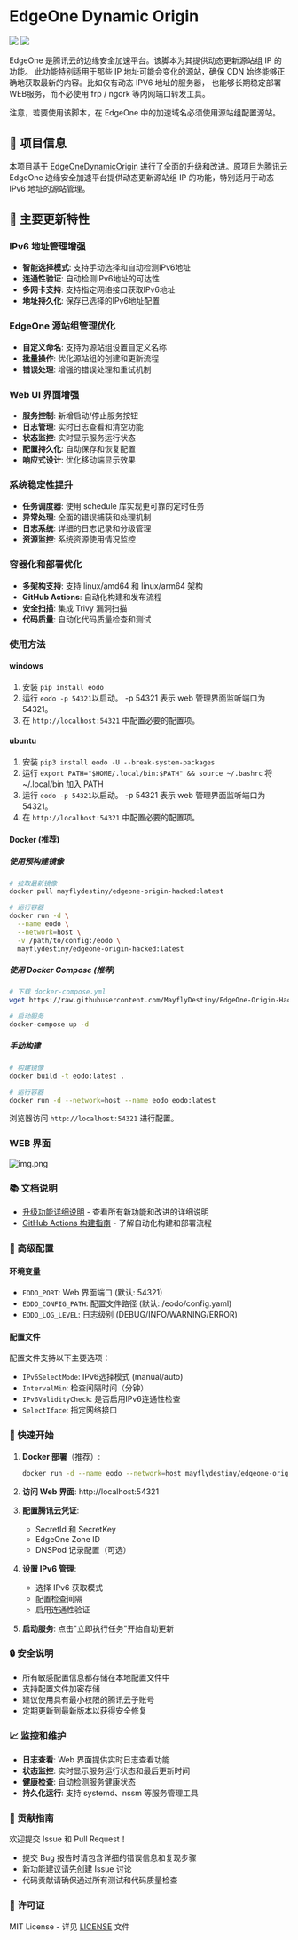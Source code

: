 # EdgeOne Dynamic Origin

<img src="https://img.shields.io/docker/automated/tsund/tianchi_docker_practice.svg"/>
<img src="https://img.shields.io/docker/image-size/mayflydestiny/edgeone-origin-hacked"/>


EdgeOne 是腾讯云的边缘安全加速平台。该脚本为其提供动态更新源站组 IP 的功能。
此功能特别适用于那些 IP 地址可能会变化的源站，确保 CDN 始终能够正确地获取最新的内容。比如仅有动态 IPV6 地址的服务器，
也能够长期稳定部署WEB服务，而不必使用 frp / ngork 等内网端口转发工具。

注意，若要使用该脚本，在 EdgeOne 中的加速域名必须使用源站组配置源站。

## 📖 项目信息

本项目基于 [EdgeOneDynamicOrigin](https://github.com/sqkkyzx/EdgeOneDynamicOrigin) 进行了全面的升级和改进。原项目为腾讯云 EdgeOne 边缘安全加速平台提供动态更新源站组 IP 的功能，特别适用于动态 IPv6 地址的源站管理。

## 🚀 主要更新特性

### IPv6 地址管理增强
- **智能选择模式**: 支持手动选择和自动检测IPv6地址
- **连通性验证**: 自动检测IPv6地址的可达性
- **多网卡支持**: 支持指定网络接口获取IPv6地址
- **地址持久化**: 保存已选择的IPv6地址配置

### EdgeOne 源站组管理优化
- **自定义命名**: 支持为源站组设置自定义名称
- **批量操作**: 优化源站组的创建和更新流程
- **错误处理**: 增强的错误处理和重试机制

### Web UI 界面增强
- **服务控制**: 新增启动/停止服务按钮
- **日志管理**: 实时日志查看和清空功能
- **状态监控**: 实时显示服务运行状态
- **配置持久化**: 自动保存和恢复配置
- **响应式设计**: 优化移动端显示效果

### 系统稳定性提升
- **任务调度器**: 使用 schedule 库实现更可靠的定时任务
- **异常处理**: 全面的错误捕获和处理机制
- **日志系统**: 详细的日志记录和分级管理
- **资源监控**: 系统资源使用情况监控

### 容器化和部署优化
- **多架构支持**: 支持 linux/amd64 和 linux/arm64 架构
- **GitHub Actions**: 自动化构建和发布流程
- **安全扫描**: 集成 Trivy 漏洞扫描
- **代码质量**: 自动化代码质量检查和测试

### 使用方法

#### windows
1. 安装 `pip install eodo`
2. 运行 `eodo -p 54321`以启动。 -p 54321 表示 web 管理界面监听端口为 54321。
3. 在 `http://localhost:54321` 中配置必要的配置项。

#### ubuntu
1. 安装 `pip3 install eodo -U --break-system-packages`
2. 运行 `export PATH="$HOME/.local/bin:$PATH" && source ~/.bashrc` 将 ~/.local/bin 加入 PATH
3. 运行 `eodo -p 54321`以启动。  -p 54321 表示 web 管理界面监听端口为 54321。
4. 在 `http://localhost:54321` 中配置必要的配置项。

#### Docker (推荐)

##### 使用预构建镜像
```bash
# 拉取最新镜像
docker pull mayflydestiny/edgeone-origin-hacked:latest

# 运行容器
docker run -d \
  --name eodo \
  --network=host \
  -v /path/to/config:/eodo \
  mayflydestiny/edgeone-origin-hacked:latest
```

##### 使用 Docker Compose (推荐)
```bash
# 下载 docker-compose.yml
wget https://raw.githubusercontent.com/MayflyDestiny/EdgeOne-Origin-Hacked/refs/heads/main/docker-compose.yml

# 启动服务
docker-compose up -d
```

##### 手动构建
```bash
# 构建镜像
docker build -t eodo:latest .

# 运行容器
docker run -d --network=host --name eodo eodo:latest
```

浏览器访问 `http://localhost:54321` 进行配置。

### WEB 界面
![img.png](img.png)

### 📚 文档说明

- [升级功能详细说明](UPGRADE_FEATURES.md) - 查看所有新功能和改进的详细说明
- [GitHub Actions 构建指南](GITHUB_ACTIONS_GUIDE.md) - 了解自动化构建和部署流程

### 🔧 高级配置

#### 环境变量
- `EODO_PORT`: Web 界面端口 (默认: 54321)
- `EODO_CONFIG_PATH`: 配置文件路径 (默认: /eodo/config.yaml)
- `EODO_LOG_LEVEL`: 日志级别 (DEBUG/INFO/WARNING/ERROR)

#### 配置文件
配置文件支持以下主要选项：
- `IPv6SelectMode`: IPv6选择模式 (manual/auto)
- `IntervalMin`: 检查间隔时间（分钟）
- `IPv6ValidityCheck`: 是否启用IPv6连通性检查
- `SelectIface`: 指定网络接口

### 🚀 快速开始

1. **Docker 部署**（推荐）:
   ```bash
   docker run -d --name eodo --network=host mayflydestiny/edgeone-origin-hacked:latest
   ```

2. **访问 Web 界面**: http://localhost:54321

3. **配置腾讯云凭证**:
   - SecretId 和 SecretKey
   - EdgeOne Zone ID
   - DNSPod 记录配置（可选）

4. **设置 IPv6 管理**:
   - 选择 IPv6 获取模式
   - 配置检查间隔
   - 启用连通性验证

5. **启动服务**: 点击"立即执行任务"开始自动更新

### 🔒 安全说明

- 所有敏感配置信息都存储在本地配置文件中
- 支持配置文件加密存储
- 建议使用具有最小权限的腾讯云子账号
- 定期更新到最新版本以获得安全修复

### 📈 监控和维护

- **日志查看**: Web 界面提供实时日志查看功能
- **状态监控**: 实时显示服务运行状态和最后更新时间
- **健康检查**: 自动检测服务健康状态
- **持久化运行**: 支持 systemd、nssm 等服务管理工具

### 🤝 贡献指南

欢迎提交 Issue 和 Pull Request！

- 提交 Bug 报告时请包含详细的错误信息和复现步骤
- 新功能建议请先创建 Issue 讨论
- 代码贡献请确保通过所有测试和代码质量检查

### 📄 许可证

MIT License - 详见 [LICENSE](LICENSE) 文件
